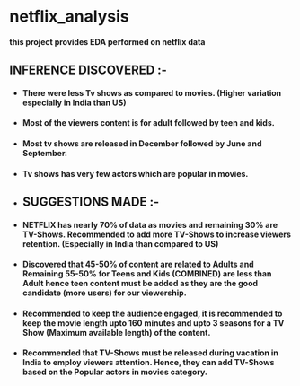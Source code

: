 # netflix_analysis
#### this project provides EDA performed on netflix data


## INFERENCE DISCOVERED :-
* #### There were less Tv shows as compared to movies. (Higher variation especially in India than US)
* #### Most of the viewers content is for adult followed by teen and kids.
* #### Most tv shows are released in December followed by June and September.
* #### Tv shows has very few actors which are popular in movies.

* ## SUGGESTIONS MADE :-
* #### NETFLIX has nearly 70% of data as movies and remaining 30% are TV-Shows. Recommended to add more TV-Shows to increase viewers retention. (Especially in              India than compared to  US)	
* #### Discovered that 45-50% of content are related to Adults and Remaining 55-50% for Teens and Kids (COMBINED) are less than Adult hence teen content must be            added as they are the good candidate (more users) for our viewership.
* #### Recommended to keep the audience engaged, it is recommended to keep the movie length upto 160 minutes and upto 3 seasons for a TV Show (Maximum available            length) of the content. 
* #### Recommended that TV-Shows must be released during vacation in India to employ viewers attention. Hence, they can add TV-Shows based on the Popular actors in         movies category.  



